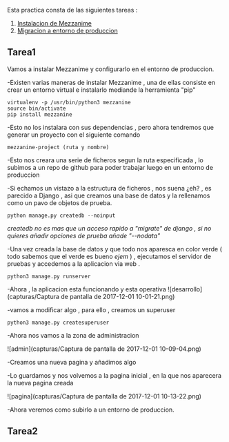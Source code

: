 Esta practica consta de las siguientes tareas :

1. [Instalacion de Mezzanime](#Tarea1)
2. [Migracion a entorno de produccion](#Tarea2)


## Tarea1

Vamos a instalar Mezzanime y configurarlo en el entorno de produccion.

-Existen varias maneras de instalar Mezzanime , una de ellas consiste en crear un entorno virtual e instalarlo mediande la herramienta "pip"
~~~
virtualenv -p /usr/bin/python3 mezzanine
source bin/activate
pip install mezzanine
~~~
-Esto no los instalara con sus dependencias , pero ahora tendremos que generar un proyecto con el siguiente comando 
~~~
mezzanine-project (ruta y nombre)
~~~
-Esto nos creara una serie de ficheros segun la ruta especificada , lo subimos a un repo de github para poder trabajar luego en un entorno de produccion 

-Si echamos un vistazo a la estructura de ficheros , nos suena ¿eh? , es parecido a Django , asi que creamos una base de datos y la rellenamos como un pavo de objetos de prueba. 
~~~
python manage.py createdb --noinput
~~~
*createdb no es mas que un acceso rapido a "migrate" de django , si no quieres añadir opciones de prueba añade "--nodata"*

-Una vez creada la base de datos y que todo nos aparesca en color verde ( todo sabemos que el verde es bueno *ejem* ) , ejecutamos el servidor de pruebas y accedemos a la aplicacion via web .
~~~
python3 manage.py runserver
~~~

-Ahora , la aplicacion esta funcionando y esta operativa 
![desarrollo](capturas/Captura de pantalla de 2017-12-01 10-01-21.png)

-vamos a  modificar algo , para ello , creamos un superuser 
~~~
python3 manage.py createsuperuser
~~~

-Ahora nos vamos a la zona de administracion 

![admin](capturas/Captura de pantalla de 2017-12-01 10-09-04.png)

-Creamos una nueva pagina y añadimos algo 

-Lo guardamos y nos volvemos a la pagina inicial , en la que nos aparecera la nueva pagina creada 

![pagina](capturas/Captura de pantalla de 2017-12-01 10-13-22.png)

-Ahora veremos como subirlo a un entorno de produccion. 


## Tarea2
